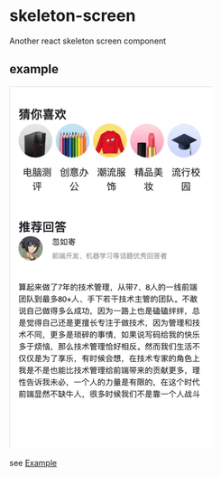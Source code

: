 # skeleton-screen

Another react skeleton screen component

## example

![](./example.gif)

see [Example](./example/README.md)